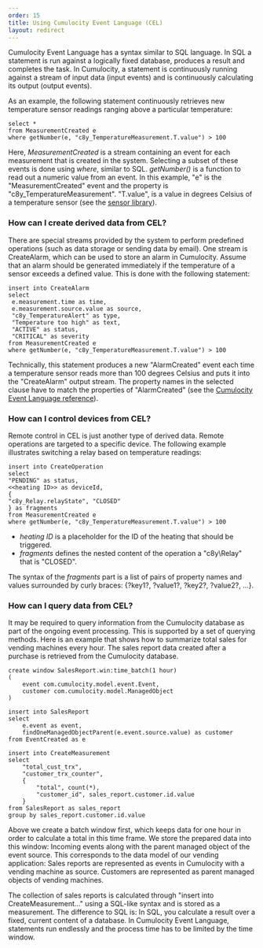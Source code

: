 ```yaml
---
order: 15
title: Using Cumulocity Event Language (CEL)
layout: redirect
---
```


Cumulocity Event Language has a syntax similar to SQL language. In SQL a statement is run against a logically fixed database, produces a result and completes the task. In Cumulocity, a statement is continuously running against a stream of input data (input events) and is continuously calculating its output (output events).

As an example, the following statement continuously retrieves new temperature sensor readings ranging above a particular temperature:

    select *
    from MeasurementCreated e
    where getNumber(e, "c8y_TemperatureMeasurement.T.value") > 100

Here, *MeasurementCreated* is a stream containing an event for each measurement that is created in the system. Selecting a subset of these events is done using *where*, similar to SQL. *getNumber()* is a function to read out a numeric value from an event. In this example, "e" is the "MeasurementCreated" event and the property is "c8y\_TemperatureMeasurement". "T.value", is a  value in degrees Celsius of a temperature sensor (see the [sensor library](/guides/reference/sensor-library)).

### How can I create derived data from CEL?

There are special streams provided by the system to perform predefined operations (such as data storage or sending data by email). One stream is CreateAlarm, which can be used to store an alarm in Cumulocity. Assume that an alarm should be generated immediately if the temperature of a sensor exceeds a defined value. This is done with the following statement:

    insert into CreateAlarm
    select
     e.measurement.time as time,
     e.measurement.source.value as source,
     "c8y_TemperatureAlert" as type,
     "Temperature too high" as text,
     "ACTIVE" as status,
     "CRITICAL" as severity
    from MeasurementCreated e
    where getNumber(e, "c8y_TemperatureMeasurement.T.value") > 100

Technically, this statement produces a new "AlarmCreated" event each time a temperature sensor reads more than 100 degrees Celsius and puts it into the "CreateAlarm" output stream. The property names in the selected clause have to match the properties of "AlarmCreated" (see the [Cumulocity Event Language reference](/guides/reference/real-time-statements)).

### How can I control devices from CEL?

Remote control in CEL is just another type of derived data. Remote operations are targeted to a specific device. The following example illustrates switching a relay based on temperature readings:

    insert into CreateOperation
    select
    "PENDING" as status,
    <<heating ID>> as deviceId,
    {
    "c8y_Relay.relayState", "CLOSED"
    } as fragments
    from MeasurementCreated e
    where getNumber(e, "c8y_TemperatureMeasurement.T.value") > 100

-   *heating ID* is a placeholder for the ID of the heating that should be triggered.
-   *fragments* defines the nested content of the operation a "c8y\Relay" that is "CLOSED".

The syntax of the *fragments* part is a list of pairs of property names and values surrounded by curly braces: {?key1?, ?value1?, ?key2?, ?value2?, ...}.

### How can I query data from CEL?

It may be required to query information from the Cumulocity database as part of the ongoing event processing. This is supported by a set of querying methods. Here is an example that shows how to summarize total sales for vending machines every hour. The sales report data created after a purchase is retrieved from the Cumulocity database.

    create window SalesReport.win:time_batch(1 hour)  
    (
        event com.cumulocity.model.event.Event,
        customer com.cumulocity.model.ManagedObject
    )

    insert into SalesReport
    select
        e.event as event,
        findOneManagedObjectParent(e.event.source.value) as customer
    from EventCreated as e

    insert into CreateMeasurement
    select
        "total_cust_trx",
        "customer_trx_counter",
        {
            "total", count(*),
            "customer_id", sales_report.customer.id.value
        }
    from SalesReport as sales_report
    group by sales_report.customer.id.value

Above we create a batch window first, which keeps data for one hour in order to calculate a total in this time frame. We store the prepared data into this window: Incoming events along with the parent managed object of the event source. This corresponds to the data model of our vending application: Sales reports are represented as events in Cumulocity with a vending machine as source. Customers are represented as parent managed objects of vending machines.

The collection of sales reports is calculated through "insert into CreateMeasurement..." using a SQL-like syntax and is stored as a measurement. The difference to SQL is: In SQL, you calculate a result over a fixed, current content of a database. In Cumulocity Event Language, statements run endlessly and the process time has to be limited by the time window.
